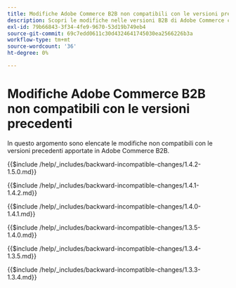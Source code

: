 ```yaml
---
title: Modifiche Adobe Commerce B2B non compatibili con le versioni precedenti
description: Scopri le modifiche nelle versioni B2B di Adobe Commerce che potrebbero richiedere l’aggiornamento del codice personalizzato.
exl-id: 79b66843-3f34-4fe9-9670-53d19b749eb4
source-git-commit: 69c7edd0611c30d4324641745030ea2566226b3a
workflow-type: tm+mt
source-wordcount: '36'
ht-degree: 0%

---
```


# Modifiche Adobe Commerce B2B non compatibili con le versioni precedenti

In questo argomento sono elencate le modifiche non compatibili con le versioni precedenti apportate in Adobe Commerce B2B.

{{$include /help/_includes/backward-incompatible-changes/1.4.2-1.5.0.md}}

{{$include /help/_includes/backward-incompatible-changes/1.4.1-1.4.2.md}}

{{$include /help/_includes/backward-incompatible-changes/1.4.0-1.4.1.md}}

{{$include /help/_includes/backward-incompatible-changes/1.3.5-1.4.0.md}}

{{$include /help/_includes/backward-incompatible-changes/1.3.4-1.3.5.md}}

{{$include /help/_includes/backward-incompatible-changes/1.3.3-1.3.4.md}}
